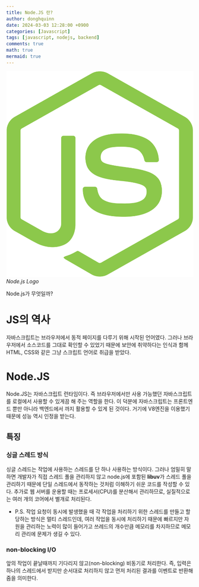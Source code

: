 ```yaml
---
title: Node.JS 란?
author: donghquinn
date: 2024-03-03 12:28:00 +0900
categories: [Javascript]
tags: [javascript, nodejs, backend]
comments: true
math: true
mermaid: true
---
```


<img src="assets/img/js/nodejs-icon.svg"/>
<em>Node.js Logo</em>

Node.js가 무엇일까?

# JS의 역사

자바스크립트는 브라우저에서 동적 페이지를 다루기 위해 시작된 언어였다.
그러나 브라우저에서 소스코드를 그대로 확인할 수 있었기 때문에 보안에 취약하다는 인식과 함께 HTML, CSS와 같은 그냥 스크립트 언어로 취급을 받았다.


# Node.JS

Node.JS는 자바스크립트 런타임이다. 즉 브라우저에서만 사용 가능했던 자바스크립트를 로컬에서 사용할 수 있게끔 해 주는 역할을 한다. 이 덕분에 자바스크립트는 프론트엔드 뿐만 아니라 백엔드에서 까지 활용할 수 있게 된 것이다. 거기에 V8엔진을 이용했기 때문에 성능 역시 인정을 받는다.

## 특징

### 싱글 스레드 방식

싱글 스레드는 작업에 사용하는 스레드를 단 하나 사용하는 방식이다. 그러나 엄밀히 말하면 개발자가 직접 스레드 풀을 관리하지 않고 node.js에 포함된 **libuv**가 스레드 풀을 관리하기 때문에 단일 스레드에서 동작하는 것처럼 이해하기 쉬운 코드를 작성할 수 있다. 추가로 웹 서버를 운용할 때는 프로세서(CPU)를 분산해서 관리하므로, 실질적으로는 여러 개의 코어에서 별개로 처리된다.

- P.S.
작업 요청이 동시에 발생했을 때 각 작업을 처리하기 위한 스레드를 만들고 할당하는 방식은 멀티 스레드인데, 여러 작업을 동시에 처리하기 때문에 빠르지만 자원을 관리하는 노력이 많이 들어가고 쓰레드의 개수만큼 메모리를 차지하므로 메모리 관리에 문제가 생길 수 있다.

### non-blocking I/O

앞의 작업이 끝날때까지 기다리지 않고(non-blocking) 비동기로 처리한다. 즉, 입력은 하나의 스레드에서 받지만 순서대로 처리하지 않고 먼저 처리된 결과를 이벤트로 반환해줌을 의미한다.
